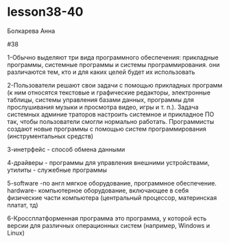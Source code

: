 # lesson38-40
Болкарева Анна

#38

1-Обычно выделяют три вида программного обеспечения: прикладные программы, системные программы и системы программирования. они различаются тем, кто и для каких целей будет их использовать

2-Пользователи решают свои задачи с помощью прикладных программ (к ним относятся текстовые и графические редакторы, электронные таблицы, системы управления базами данных, программы для прослушивания музыки и просмотра видео, игры и т. п.). Задача системных админие траторов настроить системное и прикладное ПО так, чтобы пользователи смогли нормально работать. Программисты создают новые программы с помощью систем программирования (инструментальных средств)

3-инетрфейс - способ обмена данными

4-драйверы - программы для управления внешними устройствами, утилиты - служебные программы

5-software -по англ мягкое оборудование, программное обеспечение. hardware- компьютерное оборудование, включающее в себя физические части компьютера (центральный процессор, материнская платат, тд)

6-Кроссплатформенная программа это программа, у которой есть версии для различных операционных систем (например, Windows и Linux)
